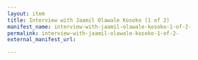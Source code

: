 ```yaml
---
layout: item
title: Interview with Jaamil Olawale Kosoko (1 of 2)
manifest_name: interview-with-jaamil-olawale-kosoko-1-of-2-
permalink: interview-with-jaamil-olawale-kosoko-1-of-2-
external_manifest_url: 

---
```

<!-- Add an essay or interpretive material below this line,
using HTML or markdown.  Do not modify this file above this line -->
